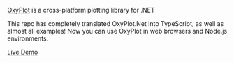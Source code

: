 [OxyPlot](https://github.com/oxyplot/oxyplot) is a cross-platform plotting library for .NET


This repo has completely translated OxyPlot.Net into TypeScript, as well as almost all examples!
Now you can use OxyPlot in web browsers and Node.js environments.

[Live Demo](https://iniceice88.github.io/oxyplot-js/)